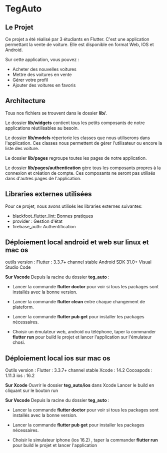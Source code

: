 # TegAuto

## Le Projet

Ce projet a été réalisé par 3 étudiants en Flutter.
C'est une application permettant la vente de voiture.
Elle est disponible en format Web, IOS et Android.

Sur cette application, vous pouvez :
- Acheter des nouvelles voitures
- Mettre des voitures en vente
- Gérer votre profil
- Ajouter des voitures en favoris

## Architecture

Tous nos fichiers se trouvent dans le dossier **lib/**.

Le dossier **lib/widgets** contient tous les petits composants de notre applications réutilisables au besoin.

Le dossier **lib/models** répertorie les classes que nous utiliserons dans l'application. Ces classes nous permettent de gérer l'utilisateur ou encore la liste des voiture.

Le dossier **lib/pages** regroupe toutes les pages de notre application.

Le dossier **lib/pages/authentication** gère tous les composants propres à la connexion et création de compte. Ces composants ne seront pas utilisés dans d'autres pages de l'application.

## Libraries externes utilisées

Pour ce projet, nous avons utilisés les libraries externes suivantes:
- blackfoot_flutter_lint: Bonnes pratiques
- provider : Gestion d'état
- firebase_auth: Authentification

## Déploiement local android et web sur linux et mac os

 outils version :
    Flutter : 3.3.7+ channel stable
    Android SDK 31.0+
    Visual Studio Code

**Sur Vscode**
Depuis la racine du dossier **teg_auto** :
* Lancer la commande **flutter doctor** pour voir si tous les packages sont installés avec la bonne version.

* Lancer la commande **flutter clean** entre chaque changement de plateform.

* Lancer la commande **flutter pub get** pour installer les packages nécessaires.

* Choisir un émulateur web, android ou téléphone, taper la commander **flutter run** pour build le projet et lancer l'application sur l'émulateur chosi.

## Déploiement local ios sur mac os

Outils version :
    Flutter : 3.3.7+ channel stable
    Xcode : 14.2
    Cocoapods : 1.11.3
    ios : 16.2

**Sur Xcode**
Ouvrir le dossier **teg_auto/ios** dans Xcode
Lancer le build en cliquant sur le bouton run


**Sur Vscode**
Depuis la racine du dossier **teg_auto** :
* Lancer la commande **flutter doctor** pour voir si tous les packages sont installés avec la bonne version.

* Lancer la commande **flutter pub get** pour installer les packages nécessaires.

* Choisir le simulateur iphone (ios 16.2) , taper la commander **flutter run** pour build le projet et lancer l'application
